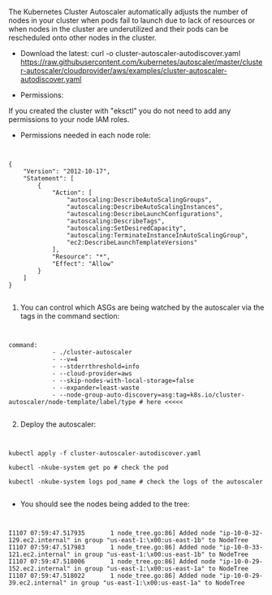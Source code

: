 The Kubernetes Cluster Autoscaler automatically adjusts the number of nodes in your cluster when pods fail to launch due to lack of resources or when nodes in the cluster are underutilized and their pods can be rescheduled onto other nodes in the cluster.


- Download the latest: curl -o cluster-autoscaler-autodiscover.yaml https://raw.githubusercontent.com/kubernetes/autoscaler/master/cluster-autoscaler/cloudprovider/aws/examples/cluster-autoscaler-autodiscover.yaml

- Permissions: 

If you created the cluster with "eksctl" you do not need to add any permissions to your
node IAM roles. 

- Permissions needed in each node role: 

<pre><code>

{
    "Version": "2012-10-17",
    "Statement": [
        {
            "Action": [
                "autoscaling:DescribeAutoScalingGroups",
                "autoscaling:DescribeAutoScalingInstances",
                "autoscaling:DescribeLaunchConfigurations",
                "autoscaling:DescribeTags",
                "autoscaling:SetDesiredCapacity",
                "autoscaling:TerminateInstanceInAutoScalingGroup",
                "ec2:DescribeLaunchTemplateVersions"
            ],
            "Resource": "*",
            "Effect": "Allow"
        }
    ]
}

</code></pre>

1. You can control which ASGs are being watched by the autoscaler via the tags in the command section:

<pre><code>

command:
            - ./cluster-autoscaler
            - --v=4
            - --stderrthreshold=info
            - --cloud-provider=aws
            - --skip-nodes-with-local-storage=false
            - --expander=least-waste
            - --node-group-auto-discovery=asg:tag=k8s.io/cluster-autoscaler/node-template/label/type # here <<<<<

</code></pre>

2. Deploy the autoscaler: 

<pre><code>

kubectl apply -f cluster-autoscaler-autodiscover.yaml

kubectl -nkube-system get po # check the pod

kubectl -nkube-system logs pod_name # check the logs of the autoscaler

</code></pre>

- You should see the nodes being added to the tree: 

<pre><code>

I1107 07:59:47.517935       1 node_tree.go:86] Added node "ip-10-0-32-129.ec2.internal" in group "us-east-1:\x00:us-east-1b" to NodeTree
I1107 07:59:47.517983       1 node_tree.go:86] Added node "ip-10-0-33-121.ec2.internal" in group "us-east-1:\x00:us-east-1b" to NodeTree
I1107 07:59:47.518006       1 node_tree.go:86] Added node "ip-10-0-29-152.ec2.internal" in group "us-east-1:\x00:us-east-1a" to NodeTree
I1107 07:59:47.518022       1 node_tree.go:86] Added node "ip-10-0-29-39.ec2.internal" in group "us-east-1:\x00:us-east-1a" to NodeTree

</code></pre>